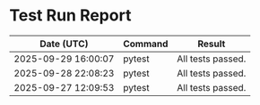 Test Run Report
===============

| Date (UTC)         | Command | Result            |
| ------------------ | ------- | ----------------- |
| 2025-09-29 16:00:07 | pytest  | All tests passed. |
| 2025-09-28 22:08:23 | pytest  | All tests passed. |
| 2025-09-27 12:09:53 | pytest  | All tests passed. |

